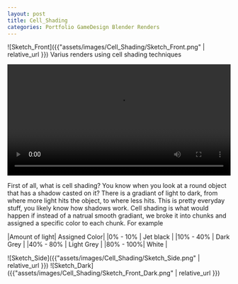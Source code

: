 ```yaml
---
layout: post
title: Cell_Shading
categories: Portfolio GameDesign Blender Renders
---
```

![Sketch_Front]({{"assets/images/Cell_Shading/Sketch_Front.png" | relative_url }})
Varius renders using cell shading techniques


<div style="text-align: center;">
  <video controls loop style="max-width: 100%; width: 600px; height: auto;">
    <source src="{{ site.baseurl }}/assets/Video/CellShrooms.mp4" type="video/mp4">
    Your browser does not support the video tag.
  </video>
</div>

First of all, what is cell shading?
You know when you look at a round object that has a shadow casted on it? There is a gradiant of light to dark, from where more light hits the object, to where less hits. This is pretty everyday stuff, you likely know how shadows work.
Cell shading is what would happen if instead of a natrual smooth gradiant, we broke it into chunks and assigned a specific color to each chunk.
For example

|Amount of light| Assigned Color|
|0%  - 10% | Jet black |
|10% - 40% | Dark Grey |
|40% - 80% | Light Grey |
|80% - 100%| White |

<!-- ![Sketch_Front]({{"assets/images/Cell_Shading/Sketch_Front.png" | relative_url }}) -->
![Sketch_Side]({{"assets/images/Cell_Shading/Sketch_Side.png" | relative_url }})
![Sketch_Dark]({{"assets/images/Cell_Shading/Sketch_Front_Dark.png" | relative_url }})